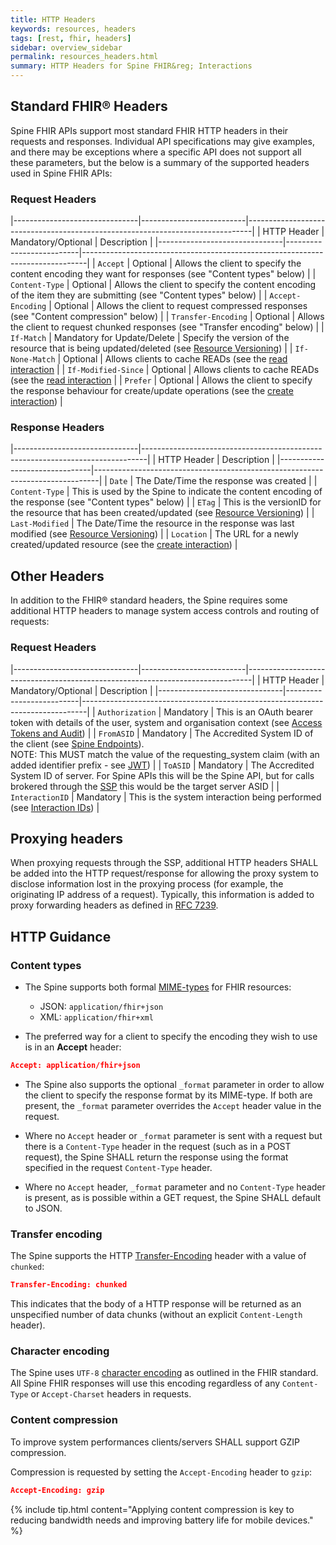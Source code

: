 ```yaml
---
title: HTTP Headers
keywords: resources, headers
tags: [rest, fhir, headers]
sidebar: overview_sidebar
permalink: resources_headers.html
summary: HTTP Headers for Spine FHIR&reg; Interactions
---
```


## Standard FHIR&reg; Headers ##

Spine FHIR APIs support most standard FHIR HTTP headers in their requests and responses. Individual API specifications may give examples, and there may be exceptions where a specific API does not support all these parameters, but the below is a summary of the supported headers used in Spine FHIR APIs:

### Request Headers ###

|-------------------------------|--------------------------|-------------------------------------------------------------------------------|
| HTTP Header                   | Mandatory/Optional       | Description                                                                   |
|-------------------------------|--------------------------|-------------------------------------------------------------------------------|
| ```Accept```                  | Optional                 | Allows the client to specify the content encoding they want for responses (see "Content types" below) |
| ```Content-Type```            | Optional                 | Allows the client to specify the content encoding of the item they are submitting (see "Content types" below) |
| ```Accept-Encoding```         | Optional                 | Allows the client to request compressed responses (see "Content compression" below) |
| ```Transfer-Encoding```       | Optional                 | Allows the client to request chunked responses (see "Transfer encoding" below) |
| ```If-Match```                | Mandatory for Update/Delete | Specify the version of the resource that is being updated/deleted (see [Resource Versioning](resources_versioning.html)) |
| ```If-None-Match```           | Optional                 | Allows clients to cache READs (see the [read interaction](read.html) |
| ```If-Modified-Since```       | Optional                 | Allows clients to cache READs (see the [read interaction](read.html) |
| ```Prefer```                  | Optional                 | Allows the client to specify the response behaviour for create/update operations (see the [create interaction](create.html#response-preference)) |


### Response Headers ###

|-------------------------------|-------------------------------------------------------------------------------|
| HTTP Header                   | Description                                                                   |
|-------------------------------|-------------------------------------------------------------------------------|
| ```Date```                    | The Date/Time the response was created |
| ```Content-Type```            | This is used by the Spine to indicate the content encoding of the response (see "Content types" below) |
| ```ETag```                    | This is the versionID for the resource that has been created/updated (see [Resource Versioning](resources_versioning.html)) |
| ```Last-Modified```           | The Date/Time the resource in the response was last modified (see [Resource Versioning](resources_versioning.html)) |
| ```Location```                | The URL for a newly created/updated resource (see the [create interaction](create.html)) |


## Other Headers ##

In addition to the FHIR&reg; standard headers, the Spine requires some additional HTTP headers to manage system access controls and routing of requests:

### Request Headers ###

|-------------------------------|--------------------------|-------------------------------------------------------------------------------|
| HTTP Header                   | Mandatory/Optional       | Description                                                                   |
|-------------------------------|--------------------------|-------------------------------------------------------------------------------|
| ```Authorization```           | Mandatory                | This is an OAuth bearer token with details of the user, system and organisation context (see [Access Tokens and Audit](security_jwt.html)) |
| ```FromASID```               | Mandatory                | The Accredited System ID of the client (see [Spine Endpoints](build_endpoints.html)).<br/>NOTE: This MUST match the value of the requesting_system claim (with an added identifier prefix - see [JWT](security_jwt.html)) |
| ```ToASID```                 | Mandatory                | The Accredited System ID of server. For Spine APIs this will be the Spine API, but for calls brokered through the [SSP](ssp_overview.html) this would be the target server ASID |
| ```InteractionID```          | Mandatory                | This is the system interaction being performed (see [Interaction IDs](security_interaction_ids.html)) |

## Proxying headers ##

When proxying requests through the SSP, additional HTTP headers SHALL be added into the HTTP request/response for allowing the proxy system to disclose information lost in the proxying process (for example, the originating IP address of a request). Typically, this information is added to proxy forwarding headers as defined in [RFC 7239](https://tools.ietf.org/html/rfc7239).

## HTTP Guidance ##

### Content types ###

- The Spine supports both formal [MIME-types](https://www.hl7.org/fhir/STU3/http.html#mime-type) for FHIR resources:
  - JSON: `application/fhir+json`
  - XML: `application/fhir+xml`

- The preferred way for a client to specify the encoding they wish to use is in an **Accept** header:

```json
Accept: application/fhir+json
```

- The Spine also supports the optional `_format` parameter in order to allow the client to specify the response format by its MIME-type. If both are present, the `_format` parameter overrides the `Accept` header value in the request.

- Where no `Accept` header or `_format` parameter is sent with a request but there is a `Content-Type` header in the request (such as in a POST request), the Spine SHALL return the response using the format specified in the request `Content-Type` header.

- Where no `Accept` header, `_format` parameter and no `Content-Type` header is present, as is possible within a GET request, the Spine SHALL default to JSON.

### Transfer encoding ###

The Spine supports the HTTP [Transfer-Encoding](https://en.wikipedia.org/wiki/Chunked_transfer_encoding) header with a value of `chunked`:

```json
Transfer-Encoding: chunked
```

This indicates that the body of a HTTP response will be returned as an unspecified number of data chunks (without an explicit `Content-Length` header).

### Character encoding ###

The Spine uses `UTF-8` [character encoding](https://www.hl7.org/fhir/STU3/http.html#mime-type) as outlined in the FHIR standard. All Spine FHIR responses will use this encoding regardless of any `Content-Type` or `Accept-Charset` headers in requests.

### Content compression ###

To improve system performances clients/servers SHALL support GZIP compression.

Compression is requested by setting the `Accept-Encoding` header to `gzip`:

```json
Accept-Encoding: gzip
```

{% include tip.html content="Applying content compression is key to reducing bandwidth needs and improving battery life for mobile devices." %} 


